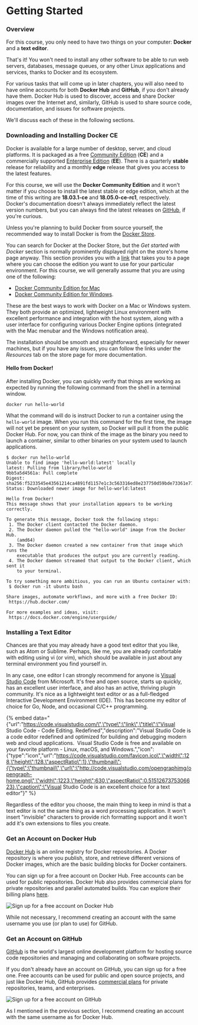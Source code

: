 # Getting Started

### Overview

For this course, you only need to have two things on your computer: **Docker** and a **text editor**.

That's it! You won't need to install any other software to be able to run web servers, databases, message queues, or any other Linux applications and services, thanks to Docker and its ecosystem.

For various tasks that will come up in later chapters, you will also need to have online accounts for both **Docker Hub** and **GitHub**, if you don't already have them. Docker Hub is used to discover, access and share Docker images over the Internet and, similarly, GitHub is used to share source code, documentation, and issues for software projects.

We'll discuss each of these in the following sections.

### Downloading and Installing Docker CE

Docker is available for a large number of desktop, server, and cloud platforms. It is packaged as a free [Community Edition](https://www.docker.com/community-edition) \(**CE**\) and a commercially supported [Enterprise Edition](https://www.docker.com/enterprise-edition) \(**EE**\). There is a quarterly **stable** release for reliability and a monthly **edge** release that gives you access to the latest features.

For this course, we will use the **Docker Community Edition** and it won't matter if you choose to install the latest stable or edge edition, which at the time of this writing are **18.03.1-ce** and **18.05.0-ce-rc1**, respectively. Docker's documentation doesn't always immediately reflect the latest version numbers, but you can always find the latest releases on [GitHub](https://github.com/docker/docker-ce/releases), if you're curious.

Unless you're planning to build Docker from source yourself, the recommended way to install Docker is from the [Docker Store](https://store.docker.com/).

You can search for Docker at the Docker Store, but the _Get started with Docker_ section is normally prominently displayed right on the store's home page anyway. This section provides you with a [link](https://store.docker.com/search?offering=community&type=edition) that takes you to a page where you can choose the edition you want to use for your particular environment. For this course, we will generally assume that you are using one of the following:

* [Docker Community Edition for Mac](https://store.docker.com/editions/community/docker-ce-desktop-mac)
* [Docker Community Edition for Windows](https://store.docker.com/editions/community/docker-ce-desktop-windows).

These are the best ways to work with Docker on a Mac or Windows system. They both provide an optimized, lightweight Linux environment with excellent performance and integration with the host system, along with a user interface for configuring various Docker Engine options \(integrated with the Mac menubar and the Windows notification area\).

The installation should be smooth and straightforward, especially for newer machines, but if you have any issues, you can follow the links under the _Resources_ tab on the store page for more documentation.

#### Hello from Docker!

After installing Docker, you can quickly verify that things are working as expected by running the following command from the shell in a terminal window.

`docker run hello-world`

What the command will do is instruct Docker to run a container using the `hello-world` image. When you run this command for the first time, the image will not yet be present on your system, so Docker will pull it from the public Docker Hub. For now, you can think of the image as the binary you need to launch a container, similar to other binaries on your system used to launch applications.

```text
$ docker run hello-world
Unable to find image 'hello-world:latest' locally
latest: Pulling from library/hello-world
9bb5a5d4561a: Pull complete
Digest: sha256:f5233545e43561214ca4891fd1157e1c3c563316ed8e237750d59bde73361e77
Status: Downloaded newer image for hello-world:latest

Hello from Docker!
This message shows that your installation appears to be working correctly.

To generate this message, Docker took the following steps:
 1. The Docker client contacted the Docker daemon.
 2. The Docker daemon pulled the "hello-world" image from the Docker Hub.
    (amd64)
 3. The Docker daemon created a new container from that image which runs the
    executable that produces the output you are currently reading.
 4. The Docker daemon streamed that output to the Docker client, which sent it
    to your terminal.

To try something more ambitious, you can run an Ubuntu container with:
 $ docker run -it ubuntu bash

Share images, automate workflows, and more with a free Docker ID:
 https://hub.docker.com/

For more examples and ideas, visit:
 https://docs.docker.com/engine/userguide/

```

### Installing a Text Editor

Chances are that you may already have a good text editor that you like, such as Atom or Sublime. Perhaps, like me, you are already comfortable with editing using vi \(or vim\), which should be available in just about any terminal environment you find yourself in.

In any case, one editor I can strongly recommend for anyone is [Visual Studio Code](https://code.visualstudio.com/) from Microsoft. It's free and open source, starts up quickly, has an excellent user interface, and also has an active, thriving plugin community. It's nice as a lightweight text editor or as a full-fledged Interactive Development Environment \(IDE\). This has become my editor of choice for Go, Node, and occasional C/C++ programming.

{% embed data="{\"url\":\"https://code.visualstudio.com/\",\"type\":\"link\",\"title\":\"Visual Studio Code - Code Editing. Redefined\",\"description\":\"Visual Studio Code is a code editor redefined and optimized for building and debugging modern web and cloud applications.  Visual Studio Code is free and available on your favorite platform - Linux, macOS, and Windows.\",\"icon\":{\"type\":\"icon\",\"url\":\"https://code.visualstudio.com/favicon.ico\",\"width\":128,\"height\":128,\"aspectRatio\":1},\"thumbnail\":{\"type\":\"thumbnail\",\"url\":\"http://code.visualstudio.com/opengraphimg/opengraph-home.png\",\"width\":1223,\"height\":630,\"aspectRatio\":0.5151267375306623},\"caption\":\"Visual Studio Code is an excellent choice for a text editor\"}" %}

Regardless of the editor you choose, the main thing to keep in mind is that a text editor is not the same thing as a word processing application. It won't insert "invisible" characters to provide rich formatting support and it won't add it's own extensions to files you create.

### Get an Account on Docker Hub

[Docker Hub](https://hub.docker.com/) is an online registry for Docker repositories. A Docker repository is where you publish, store, and retrieve different versions of Docker images, which are the basic building blocks for Docker containers.

You can sign up for a free account on Docker Hub. Free accounts can be used for public repositories. Docker Hub also provides commercial plans for private repositories and parallel automated builds. You can explore their billing plans [here](https://hub.docker.com/billing-plans/).

![Sign up for a free account on Docker Hub](.gitbook/assets/dockerhub%20%281%29.jpg)

While not necessary, I recommend creating an account with the same username you use \(or plan to use\) for GitHub.

### Get an Account on GitHub

[GitHub](https://github.com/) is the world's largest online development platform for hosting source code repositories and managing and collaborating on software projects.

If you don't already have an account on GitHub, you can sign up for a free one. Free accounts can be used for public and open source projects, and just like Docker Hub, GitHub provides [commercial plans](https://github.com/pricing) for private repositories, teams, and enterprises.

![Sign up for a free account on GitHub](.gitbook/assets/github.jpg)

As I mentioned in the previous section, I recommend creating an account with the same username as for Docker Hub.



